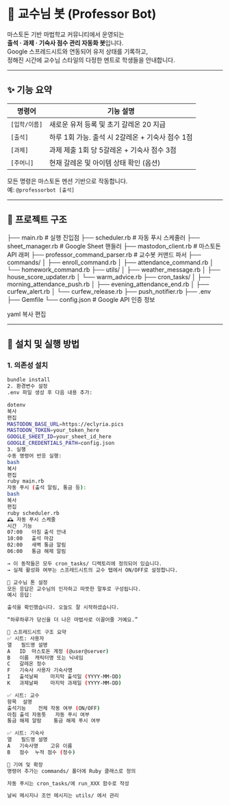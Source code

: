 # 🧙 교수님 봇 (Professor Bot)

마스토돈 기반 마법학교 커뮤니티에서 운영되는  
**출석 · 과제 · 기숙사 점수 관리 자동화 봇**입니다.  
Google 스프레드시트와 연동되어 유저 상태를 기록하고,  
정해진 시간에 교수님 스타일의 다정한 멘트로 학생들을 안내합니다.

---

## ✨ 기능 요약

| 명령어           | 기능 설명 |
|------------------|-----------|
| `[입학/이름]`     | 새로운 유저 등록 및 초기 갈레온 20 지급 |
| `[출석]`         | 하루 1회 가능. 출석 시 2갈레온 + 기숙사 점수 1점 |
| `[과제]`         | 과제 제출 1회 당 5갈레온 + 기숙사 점수 3점 |
| `[주머니]`       | 현재 갈레온 및 아이템 상태 확인 (옵션) |

모든 명령은 마스토돈 멘션 기반으로 작동합니다.  
예: `@professorbot [출석]`

---

## 📁 프로젝트 구조

├── main.rb # 실행 진입점
├── scheduler.rb # 자동 푸시 스케줄러
├── sheet_manager.rb # Google Sheet 핸들러
├── mastodon_client.rb # 마스토돈 API 래퍼
├── professor_command_parser.rb # 교수봇 커맨드 파서
├── commands/
│ ├── enroll_command.rb
│ ├── attendance_command.rb
│ └── homework_command.rb
├── utils/
│ ├── weather_message.rb
│ ├── house_score_updater.rb
│ └── warm_advice.rb
├── cron_tasks/
│ ├── morning_attendance_push.rb
│ ├── evening_attendance_end.rb
│ ├── curfew_alert.rb
│ └── curfew_release.rb
├── push_notifier.rb
├── .env
├── Gemfile
└── config.json # Google API 인증 정보

yaml
복사
편집

---

## 🔧 설치 및 실행 방법

### 1. 의존성 설치

```bash
bundle install
2. 환경변수 설정
.env 파일 생성 후 다음 내용 추가:

dotenv
복사
편집
MASTODON_BASE_URL=https://eclyria.pics
MASTODON_TOKEN=your_token_here
GOOGLE_SHEET_ID=your_sheet_id_here
GOOGLE_CREDENTIALS_PATH=config.json
3. 실행
수동 명령어 반응 실행:
bash
복사
편집
ruby main.rb
자동 푸시 (출석 알림, 통금 등):
bash
복사
편집
ruby scheduler.rb
🕰 자동 푸시 스케줄
시간	기능
07:00	아침 출석 안내
10:00	출석 마감
02:00	새벽 통금 알림
06:00	통금 해제 알림

→ 이 동작들은 모두 cron_tasks/ 디렉토리에 정의되어 있습니다.
→ 실제 활성화 여부는 스프레드시트의 교수 탭에서 ON/OFF로 설정합니다.

💬 교수님 톤 설정
모든 응답은 교수님의 인자하고 따뜻한 말투로 구성됩니다.
예시 응답:

출석을 확인했습니다. 오늘도 잘 시작하셨습니다.

“하루하루가 당신을 더 나은 마법사로 이끌어줄 거예요.”

🧠 스프레드시트 구조 요약
✅ 시트: 사용자
열	필드명	설명
A	ID	마스토돈 계정 (@user@server)
B	이름	캐릭터명 또는 닉네임
C	갈레온	정수
F	기숙사	사용자 기숙사명
I	출석날짜	마지막 출석일 (YYYY-MM-DD)
K	과제날짜	마지막 과제일 (YYYY-MM-DD)

✅ 시트: 교수
항목	설명
출석기능	전체 작동 여부 (ON/OFF)
아침 출석 자동툿	자동 푸시 여부
통금 해제 알람	통금 해제 푸시 여부

✅ 시트: 기숙사
열	필드명	설명
A	기숙사명	고유 이름
B	점수	누적 점수 (정수)

🤝 기여 및 확장
명령어 추가는 commands/ 폴더에 Ruby 클래스로 정의

자동 푸시는 cron_tasks/에 run_XXX 함수로 작성

날씨 메시지나 조언 메시지는 utils/ 에서 관리
